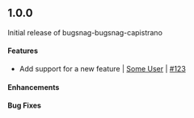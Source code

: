 ## 1.0.0

Initial release of bugsnag-bugsnag-capistrano

#### Features

* Add support for a new feature
  | [Some User](https://github.com/someuser)
  | [#123](https://github.com/bugsnag/bugsnag-bugsnag-capistrano/issues/123)

#### Enhancements

#### Bug Fixes

